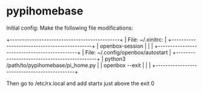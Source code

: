 # pypihomebase

Initial config: Make the following file modifications:

+---------------------------------------------+
| File: ~/.xinitrc:                           |
+---------------------------------------------+
| openbox-session                             |
|                                             |
+---------------------------------------------+
| File: ~/.config/openbox/autostart           |
+---------------------------------------------+
| python3 /path/to/pypihomebase/pi_home.py    |
| openbox --exit                              |
|                                             |
+---------------------------------------------+

Then go to /etc/rx.local and add startx just above the exit 0
